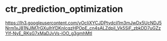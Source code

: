 # ctr_prediction_optimization


https://lh3.googleusercontent.com/yOcIiXYCJDPtydcil1m3mJwDx5UcNDJ5Nrm1xJ81NJlM7rGXuIhYDKnIcqzHPOpE_cn4sALZdpil_Vk5SiF_zbkDD7uGZzYlf-NyE_RKsG7xMaDJvVs-iOO_g3gmhMtI

